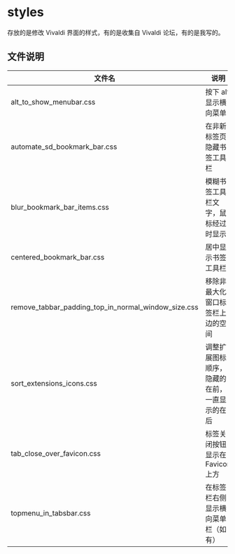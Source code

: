 # styles

存放的是修改 Vivaldi 界面的样式，有的是收集自 Vivaldi 论坛，有的是我写的。

## 文件说明

| 文件名                                              | 说明                                         |
| --------------------------------------------------- | -------------------------------------------- |
| alt_to_show_menubar.css                             | 按下 alt 显示横向菜单                        |
| automate_sd_bookmark_bar.css                        | 在非新标签页隐藏书签工具栏                   |
| blur_bookmark_bar_items.css                         | 模糊书签工具栏文字，鼠标经过时显示           |
| centered_bookmark_bar.css                           | 居中显示书签工具栏                           |
| remove_tabbar_padding_top_in_normal_window_size.css | 移除非最大化窗口标签栏上边的空间             |
| sort_extensions_icons.css                           | 调整扩展图标顺序，隐藏的在前，一直显示的在后 |
| tab_close_over_favicon.css                          | 标签关闭按钮显示在 Favicon 上方              |
| topmenu_in_tabsbar.css                              | 在标签栏右侧显示横向菜单栏（如有）           |